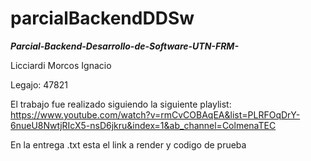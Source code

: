 # parcialBackendDDSw

***Parcial-Backend-Desarrollo-de-Software-UTN-FRM-***

Licciardi Morcos Ignacio 


Legajo: 47821

El trabajo fue realizado siguiendo la siguiente playlist:
https://www.youtube.com/watch?v=rmCvCOBAqEA&list=PLRFOqDrY-6nueU8NwtjRIcX5-nsD6jkru&index=1&ab_channel=ColmenaTEC

En la entrega .txt esta el link a render y codigo de prueba 

